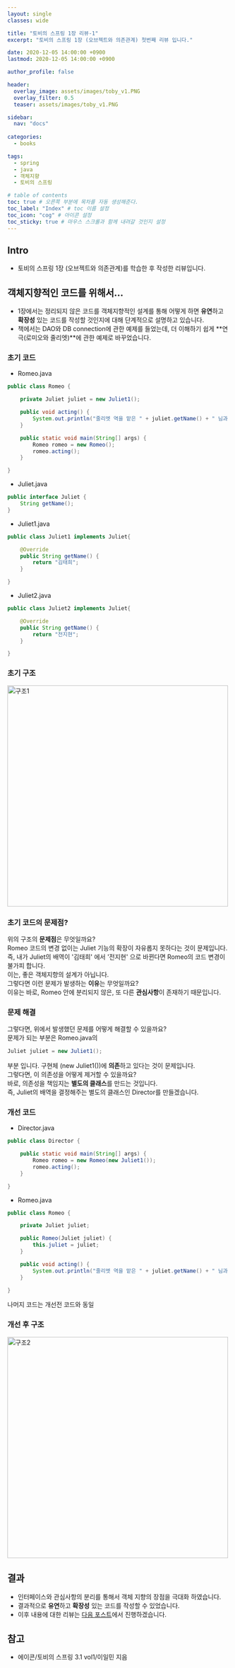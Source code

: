 ```yaml
---
layout: single
classes: wide

title: "토비의 스프링 1장 리뷰-1"
excerpt: "토비의 스프링 1장 (오브젝트와 의존관계) 첫번째 리뷰 입니다."

date: 2020-12-05 14:00:00 +0900
lastmod: 2020-12-05 14:00:00 +0900

author_profile: false

header:
  overlay_image: assets/images/toby_v1.PNG
  overlay_filter: 0.5
  teaser: assets/images/toby_v1.PNG

sidebar:
  nav: "docs"
  
categories: 
  - books

tags: 
  - spring
  - java
  - 객체지향
  - 토비의 스프링

# table of contents
toc: true # 오른쪽 부분에 목차를 자동 생성해준다.
toc_label: "Index" # toc 이름 설정
toc_icon: "cog" # 아이콘 설정
toc_sticky: true # 마우스 스크롤과 함께 내려갈 것인지 설정
---
```


## Intro
* 토비의 스프링 1장 (오브젝트와 의존관계)를 학습한 후 작성한 리뷰입니다.  

## 객체지향적인 코드를 위해서...
* 1장에서는 정리되지 않은 코드를 객체지향적인 설계를 통해 어떻게 하면 **유연**하고 **확장성** 있는 코드를 작성할 것인지에 대해 단계적으로 설명하고 있습니다.  
* 책에서는 DAO와 DB connection에 관한 예제를 들었는데, 더 이해하기 쉽게 **연극(로미오와 줄리엣)**에 관한 예제로 바꾸었습니다.

### 초기 코드
* Romeo.java

```java
public class Romeo {

    private Juliet juliet = new Juliet1();

    public void acting() {
        System.out.println("줄리엣 역을 맡은 " + juliet.getName() + " 님과 같이 공연합니다.");
    }

    public static void main(String[] args) {
        Romeo romeo = new Romeo();
        romeo.acting();
    }

}
```

* Juliet.java

```java
public interface Juliet {
    String getName();
}
```

* Juliet1.java

```java
public class Juliet1 implements Juliet{

    @Override
    public String getName() {
        return "김태희";
    }

}
```

* Juliet2.java

```java
public class Juliet2 implements Juliet{

    @Override
    public String getName() {
        return "전지현";
    }

}
```

### 초기 구조
<img width="500" alt="구조1" src="https://user-images.githubusercontent.com/40568894/101272917-0f0c7080-37d4-11eb-80fc-9db8be6f3748.PNG">

### 초기 코드의 문제점?
위의 구조의 **문제점**은 무엇일까요?  
Romeo 코드의 변경 없이는 Juliet 기능의 확장이 자유롭지 못하다는 것이 문제입니다.  
즉, 내가 Juliet의 배역이 '김태희' 에서 '전지현' 으로 바뀐다면 Romeo의 코드 변경이 불가피 합니다.  
이는, 좋은 객체지향의 설계가 아닙니다.  
그렇다면 이런 문제가 발생하는 **이유**는 무엇일까요?  
이유는 바로, Romeo 안에 분리되지 않은, 또 다른 **관심사항**이 존재하기 때문입니다.  

### 문제 해결
그렇다면, 위에서 발생했던 문제를 어떻게 해결할 수 있을까요?  
문제가 되는 부분은 Romeo.java의  
```java
Juliet juliet = new Juliet1();
```
부분 입니다.
구현체 (new Juliet1())에 **의존**하고 있다는 것이 문제입니다.  
그렇다면, 이 의존성을 어떻게 제거할 수 있을까요?  
바로, 의존성을 책임지는 **별도의 클래스**를 만드는 것입니다.  
즉, Juliet의 배역을 결정해주는 별도의 클래스인 Director를 만들겠습니다.

### 개선 코드
* Director.java  

```java
public class Director {

    public static void main(String[] args) {
        Romeo romeo = new Romeo(new Juliet1());
        romeo.acting();
    }

}
```

* Romeo.java

```java
public class Romeo {

    private Juliet juliet;

    public Romeo(Juliet juliet) {
        this.juliet = juliet;
    }

    public void acting() {
        System.out.println("줄리엣 역을 맡은 " + juliet.getName() + " 님과 같이 공연합니다.");
    }

}
```

나머지 코드는 개선전 코드와 동일

### 개선 후 구조
<img width="500" alt="구조2" src="https://user-images.githubusercontent.com/40568894/101273300-521c1300-37d7-11eb-9863-0d6f6c6c41b6.PNG">


## 결과
* 인터페이스와 관심사항의 분리를 통해서 객체 지향의 장점을 극대화 하였습니다.
* 결과적으로 **유연**하고 **확장성** 있는 코드를 작성할 수 있었습니다.
* 이후 내용에 대한 리뷰는 [다음 포스트](/books/02-post/)에서 진행하겠습니다.

## 참고
* 에이콘/토비의 스프링 3.1 vol1/이일민 지음